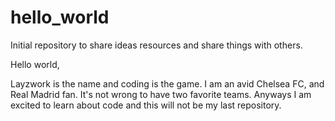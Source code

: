 # hello_world
Initial repository to share ideas resources and share things with others.

Hello world,

Layzwork is the name and coding is the game. I am an avid Chelsea FC, and Real Madrid fan. It's not wrong to have two favorite teams.
Anyways I am excited to learn about code and this will not be my last repository.
